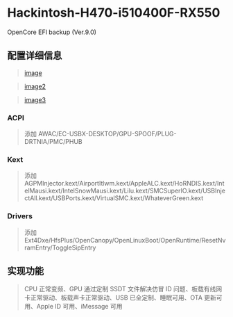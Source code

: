 # Hackintosh-H470-i510400F-RX550

 OpenCore EFI backup (Ver.9.0)

## 配置详细信息

>[image](https://github.com/tosasitill/Hackintosh-H470-i510400F-RX550/blob/main/detiles.png)

>[image2](https://github.com/tosasitill/Hackintosh-H470-i510400F-RX550/blob/main/cpu.png)

>[image3](https://github.com/tosasitill/Hackintosh-H470-i510400F-RX550/blob/main/gpu.png)

### ACPI
>添加 AWAC/EC-USBX-DESKTOP/GPU-SPOOF/PLUG-DRTNIA/PMC/PHUB

### Kext
>添加 AGPMInjector.kext/AirportItlwm.kext/AppleALC.kext/HoRNDIS.kext/IntelMausi.kext/IntelSnowMausi.kext/Lilu.kext/SMCSuperIO.kext/USBInjectAll.kext/USBPorts.kext/VirtualSMC.kext/WhateverGreen.kext

### Drivers
>添加 Ext4Dxe/HfsPlus/OpenCanopy/OpenLinuxBoot/OpenRuntime/ResetNvramEntry/ToggleSipEntry

## 实现功能
>CPU 正常变频、GPU 通过定制 SSDT 文件解决仿冒 ID 问题、板载有线网卡正常驱动、板载声卡正常驱动、USB 已全定制、睡眠可用、OTA 更新可用、Apple ID 可用、iMessage 可用